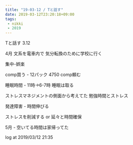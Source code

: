 ```yaml
---
title: "19-03-12 / Tと話す"
date: 2019-03-12T23:20:18+09:00
tags:
 - nikki
 - 2019
---
```


Tと話す 3.12

4月
文系を電車内で
気分転換のために学校に行く

集中-娯楽

comp買う - 12パック 4750
comp頼む

睡眠時間 - 11時→6-7時
睡眠は取る

ストレスマネジメントの側面から考えてた
勉強時間とストレス

発達障害 - 時間伸びる

ストレスを削減する or 延々と時間確保

5月 - 空いてる時間は家帰ってた

log at 2019/03/12 21:35


